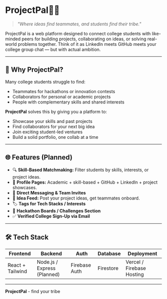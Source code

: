 #  ProjectPal🧑‍💻

> _"Where ideas find teammates, and students find their tribe."_

ProjectPal is a web platform designed to connect college students with like-minded peers for building projects, collaborating on ideas, or solving real-world problems together. Think of it as LinkedIn meets GitHub meets your college group chat — but with actual ambition.

---

## 🧠 Why ProjectPal?

Many college students struggle to find:
- Teammates for hackathons or innovation contests  
- Collaborators for personal or academic projects  
- People with complementary skills and shared interests  

**ProjectPal** solves this by giving you a platform to:
- Showcase your skills and past projects  
- Find collaborators for your next big idea  
- Join exciting student-led ventures  
- Build a solid portfolio, one collab at a time

---

## 🌐 Features (Planned)

- 🔍 **Skill-Based Matchmaking:** Filter students by skills, interests, or project ideas.
- 🧾 **Profile Pages:** Academic + skill-based + GitHub + LinkedIn + project showcases.
- 💬 **Direct Messaging & Team Invites**
- 📣 **Idea Feed:** Post your project ideas, get teammates onboard.
- 🏷️ **Tags for Tech Stacks / Interests**
- 🚀 **Hackathon Boards / Challenges Section**
- ✅ **Verified College Sign-Up via Email**

---

## 🛠️ Tech Stack

| Frontend       | Backend     | Auth           | Database     | Deployment      |
|----------------|-------------|----------------|--------------|-----------------|
| React + Tailwind | Node.js / Express (Planned) | Firebase Auth | Firestore       | Vercel / Firebase Hosting |

---

**ProjectPal** - find your tribe
